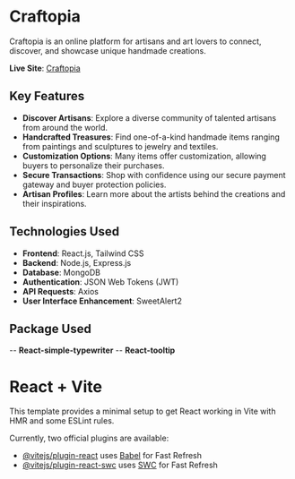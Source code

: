 # Craftopia

Craftopia is an online platform for artisans and art lovers to connect, discover, and showcase unique handmade creations.

**Live Site**: [Craftopia](https://craftopia-auth-assignment10.web.app/)

## Key Features

- **Discover Artisans**: Explore a diverse community of talented artisans from around the world.
- **Handcrafted Treasures**: Find one-of-a-kind handmade items ranging from paintings and sculptures to jewelry and textiles.
- **Customization Options**: Many items offer customization, allowing buyers to personalize their purchases.
- **Secure Transactions**: Shop with confidence using our secure payment gateway and buyer protection policies.
- **Artisan Profiles**: Learn more about the artists behind the creations and their inspirations.

## Technologies Used

- **Frontend**: React.js, Tailwind CSS
- **Backend**: Node.js, Express.js
- **Database**: MongoDB
- **Authentication**: JSON Web Tokens (JWT)
- **API Requests**: Axios
- **User Interface Enhancement**: SweetAlert2

## Package Used

-- **React-simple-typewriter**
-- **React-tooltip**









# React + Vite

This template provides a minimal setup to get React working in Vite with HMR and some ESLint rules.

Currently, two official plugins are available:

- [@vitejs/plugin-react](https://github.com/vitejs/vite-plugin-react/blob/main/packages/plugin-react/README.md) uses [Babel](https://babeljs.io/) for Fast Refresh
- [@vitejs/plugin-react-swc](https://github.com/vitejs/vite-plugin-react-swc) uses [SWC](https://swc.rs/) for Fast Refresh
